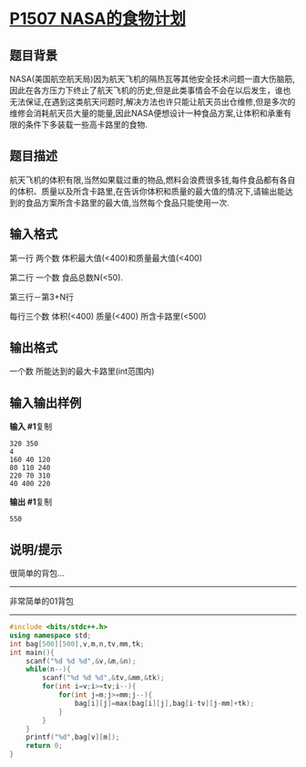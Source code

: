 # [P1507 NASA的食物计划](https://www.luogu.com.cn/problem/P1507)

## 题目背景

NASA(美国航空航天局)因为航天飞机的隔热瓦等其他安全技术问题一直大伤脑筋,因此在各方压力下终止了航天飞机的历史,但是此类事情会不会在以后发生，谁也无法保证,在遇到这类航天问题时,解决方法也许只能让航天员出仓维修,但是多次的维修会消耗航天员大量的能量,因此NASA便想设计一种食品方案,让体积和承重有限的条件下多装载一些高卡路里的食物.

## 题目描述

航天飞机的体积有限,当然如果载过重的物品,燃料会浪费很多钱,每件食品都有各自的体积、质量以及所含卡路里,在告诉你体积和质量的最大值的情况下,请输出能达到的食品方案所含卡路里的最大值,当然每个食品只能使用一次.

## 输入格式

第一行 两个数 体积最大值(<400)和质量最大值(<400)

第二行 一个数 食品总数N(<50).

第三行－第3+N行

每行三个数 体积(<400) 质量(<400) 所含卡路里(<500)

## 输出格式

一个数 所能达到的最大卡路里(int范围内)

## 输入输出样例

**输入 #1**复制

```
320 350
4
160 40 120
80 110 240
220 70 310
40 400 220
```

**输出 #1**复制

```
550
```

## 说明/提示

很简单的背包...



***

非常简单的01背包

***



```c++
#include <bits/stdc++.h>
using namespace std;
int bag[500][500],v,m,n,tv,mm,tk;
int main(){
	scanf("%d %d %d",&v,&m,&n);
	while(n--){
		scanf("%d %d %d",&tv,&mm,&tk);
		for(int i=v;i>=tv;i--){
			for(int j=m;j>=mm;j--){
				bag[i][j]=max(bag[i][j],bag[i-tv][j-mm]+tk);
			}
		}
	}
	printf("%d",bag[v][m]);
	return 0;
}
```

